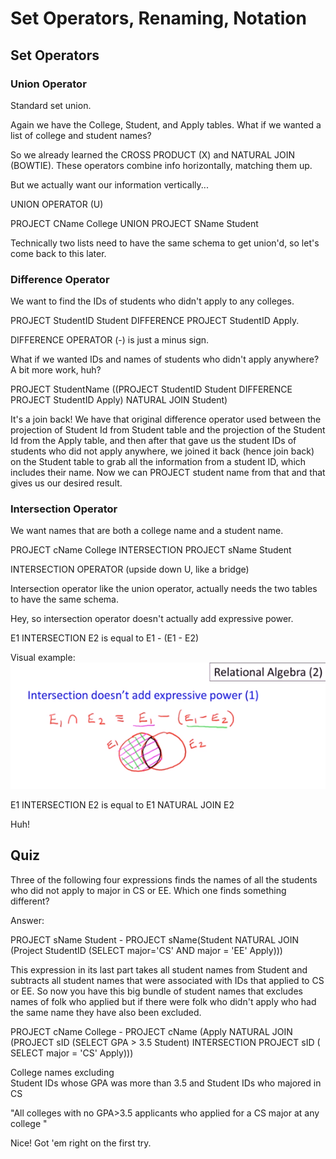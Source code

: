 # Set Operators, Renaming, Notation

## Set Operators

### Union Operator

Standard set union. 

Again we have the College, Student, and Apply tables. What if we wanted a list of college and student names? 

So we already learned the CROSS PRODUCT (X) and NATURAL JOIN (BOWTIE). These operators combine info horizontally, matching them up. 

But we actually want our information vertically...

UNION OPERATOR (U)

PROJECT CName College UNION PROJECT SName Student

Technically two lists need to have the same schema to get union'd, so let's come back to this later. 

### Difference Operator

We want to find the IDs of students who didn't apply to any colleges.

PROJECT StudentID Student DIFFERENCE PROJECT StudentID Apply. 

DIFFERENCE OPERATOR (-)
is just a minus sign. 

What if we wanted IDs and names of students who didn't apply anywhere? A bit more work, huh?

PROJECT StudentName ((PROJECT StudentID Student DIFFERENCE PROJECT StudentID Apply) NATURAL JOIN Student)

It's a join back! We have that original difference operator used between the projection of Student Id from Student table and the projection of the Student Id from the Apply table, and then after that gave us the student IDs of students who did not apply anywhere, we joined it back (hence join back) on the Student table to grab all the information from a student ID, which includes their name. Now we can PROJECT student name from that and that gives us our desired result. 

### Intersection Operator

We want names that are both a college name and a student name. 

PROJECT cName College INTERSECTION PROJECT sName Student

INTERSECTION OPERATOR (upside down U, like a bridge)

Intersection operator like the union operator, actually needs the two tables to have the same schema. 

Hey, so intersection operator doesn't actually add expressive power. 

E1 INTERSECTION E2 is equal to E1 - (E1 - E2)

Visual example: ![venndiagram](./Intersection_does_not_add_expressive_power.png)

E1 INTERSECTION E2 is equal to E1 NATURAL JOIN E2

Huh! 

## Quiz

Three of the following four expressions finds the names of all the students who did not apply to major in CS or EE. Which one finds something different?

Answer:

PROJECT sName Student - PROJECT sName(Student NATURAL JOIN (Project StudentID (SELECT major='CS' AND major = 'EE' Apply)))

This expression in its last part takes all student names from Student and subtracts all student names that were associated with IDs that applied to CS or EE. So now you have this big bundle of student names that excludes names of folk who applied but if there were folk who didn't apply who had the same name they have also been excluded. 

PROJECT cName College - PROJECT cName (Apply NATURAL JOIN (PROJECT sID (SELECT GPA > 3.5 Student) INTERSECTION PROJECT sID ( SELECT major = 'CS' Apply)))

College names excluding  
Student IDs whose GPA was more than 3.5 and Student IDs who majored in CS

"All colleges with no GPA>3.5 applicants who applied for a CS major at any college "

Nice! Got 'em right on the first try. 
